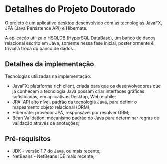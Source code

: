Detalhes do Projeto Doutorado
===============

O projeto é um aplicativo desktop desenvolvido com as tecnologias JavaFX, JPA (Java Persistence API) e Hibernate. 

A aplicação utiliza o HSQLDB (HyperSQL DataBase), um banco de dados relacional escrito em Java, somente nessa fase inicial, posteriormente é trivial a troca do banco de dados.

Detalhes da implementação
-------
Tecnologias utilizadas na implementação:

* JavaFX: plataforma rich client, criada para que os desenvolvedores que já conhecem a tecnologia Java possam criar interfaces gráficas sofisticadas, em aplicativos Desktop, Web e obile;
* JPA: API alto nível, padrão da tecnologia Java, para definir o mapeamento objeto relacional (ORM);
* Hibernate: provedor JPA, responsável por resolver ORM;
* Bean Validation: mecanismo padrão do Java para determinar regras de validação através de anotações;

Pré-requisitos
-------
* JDK - versão 1.7 do Java, ou mais recente;
* NetBeans - NetBeans IDE mais recente;

